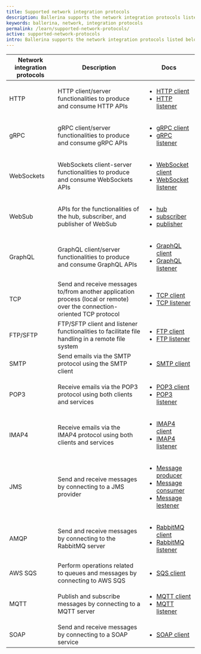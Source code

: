 ```yaml
---
title: Supported network integration protocols
description: Ballerina supports the network integration protocols listed below.
keywords: ballerina, network, integration protocols
permalink: /learn/supported-network-protocols/
active: supported-network-protocols
intro: Ballerina supports the network integration protocols listed below.
---
```


| Network integration protocols | Description                                                                                                                                 | Docs                                                                                                                                                                                                                                                                                                                                                                                                  |
|-------------------------------|---------------------------------------------------------------------------------------------------------------------------------------------|-------------------------------------------------------------------------------------------------------------------------------------------------------------------------------------------------------------------------------------------------------------------------------------------------------------------------------------------------------------------------------------------------------|
| HTTP                          | HTTP client/server functionalities to produce and consume HTTP APIs                                                                         | <ul> <li> <a href="https://lib.ballerina.io/ballerina/http/latest#Client" target="_blank">HTTP client</a><br> </li> <li> <a href="https://lib.ballerina.io/ballerina/http/latest#Listener" target="_blank">HTTP listener</a> </li> </ul>                                                                                                                                                              |
| gRPC                          | gRPC client/server functionalities to produce and consume gRPC APIs                                                                         | <ul> <li> <a href="https://lib.ballerina.io/ballerina/grpc/latest#Client" target="_blank">gRPC client</a><br> </li> <li> <a href="https://lib.ballerina.io/ballerina/grpc/latest#Listener" target="_blank">gRPC listener</a> </li> </ul>                                                                                                                                                              |
| WebSockets                    | WebSockets client-server functionalities to produce and consume WebSockets APIs                                                             | <ul> <li> <a href="https://lib.ballerina.io/ballerina/websocket/latest#Client" target="_blank">WebSocket client</a><br> </li> <li> <a href="https://lib.ballerina.io/ballerina/websocket/latest#Listener" target="_blank">WebSocket listener</a> </li> </ul>                                                                                                                                          |
| WebSub                        | APIs for the functionalities of the hub, subscriber, and publisher of WebSub                                                            | <ul> <li> <a href="https://lib.ballerina.io/ballerina/websubhub/latest#Listener" target="_blank">hub</a><br> </li> <li> <a href="https://lib.ballerina.io/ballerina/websub/latest#Listener" target="_blank">subscriber</a><br> </li> <li> <a href="https://lib.ballerina.io/ballerina/websubhub/latest#PublisherClient" target="_blank">publisher</a> </li> </ul>                                     |
| GraphQL                       | GraphQL client/server functionalities to produce and consume GraphQL APIs                                                                   | <ul> <li> <a href="https://lib.ballerina.io/ballerina/graphql/latest#Client" target="_blank">GraphQL client</a><br> </li> <li> <a href="https://lib.ballerina.io/ballerina/graphql/latest#Listener" target="_blank">GraphQL listener</a> </li> </ul>                                                                                                                                                  |
| TCP                           | Send and receive messages to/from another application process (local or remote) over the connection-oriented TCP protocol | <ul> <li> <a href="https://lib.ballerina.io/ballerina/tcp/latest#Client" target="_blank">TCP client</a><br> </li> <li> <a href="https://lib.ballerina.io/ballerina/tcp/latest#Listener" target="_blank">TCP listener</a> </li> </ul>                                                                                                                                                                  |
| FTP/SFTP                      | FTP/SFTP client and listener functionalities to facilitate file handling in a remote file system                                               | <ul> <li> <a href="https://lib.ballerina.io/ballerina/ftp/latest#Client" target="_blank">FTP client</a><br> </li> <li> <a href="https://lib.ballerina.io/ballerina/ftp/latest#Listener" target="_blank">FTP listener</a> </li> </ul>                                                                                                                                                                  |
| SMTP                          | Send emails via the SMTP protocol using the SMTP client                                                        | <ul> <li> <a href="https://lib.ballerina.io/ballerina/email/latest#SmtpClient" target="_blank">SMTP client</a> </li> </ul>                                                                                                                                                                                                                                                                            |
| POP3                          | Receive emails via the POP3 protocol using both clients and services                                              | <ul> <li> <a href="https://lib.ballerina.io/ballerina/email/latest#PopClient" target="_blank">POP3 client</a><br> </li> <li> <a href="https://lib.ballerina.io/ballerina/email/latest#PopListener" target="_blank">POP3 listener</a> </li> </ul>                                                                                                                                                      |
| IMAP4                         | Receive emails via the IMAP4 protocol using both clients and services                                             | <ul> <li> <a href="https://lib.ballerina.io/ballerina/email/latest#ImapClient" target="_blank">IMAP4 client<a/><br> </li> <li> <a href="https://lib.ballerina.io/ballerina/email/latest#ImapListener" target="_blank">IMAP4 listener</a> </li> </ul>                                                                                                                                                  |
| JMS                           | Send and receive messages by connecting to a JMS provider                                                        | <ul> <li> <a href="https://lib.ballerina.io/ballerinax/java.jms/latest#MessageProducer" target="_blank">Message producer</a><br> </li> <li> <a href="https://lib.ballerina.io/ballerinax/java.jms/latest#MessageConsumer" target="_blank">Message consumer</a><br> </li> <li> <a href="https://lib.ballerina.io/ballerinax/java.jms/latest#Listener" target="_blank">Message lestener</a> </li> </ul> |
| AMQP                          | Send and receive messages by connecting to the RabbitMQ server                                                    | <ul> <li> <a href="https://lib.ballerina.io/ballerinax/rabbitmq/latest#Client" target="_blank">RabbitMQ client</a><br> </li> <li> <a href="https://lib.ballerina.io/ballerinax/rabbitmq/latest#Listener" target="_blank">RabbitMQ listener</a> </li> </ul>                                                                                                                                            |
| AWS SQS                       | Perform operations related to queues and messages by connecting to AWS SQS                                        | <ul> <li> <a href=" https://lib.ballerina.io/ballerinax/aws.sqs/latest#Client " target="_blank">SQS client</a> </li> </ul>                                                                                                                                                                                                                                                                           |
| MQTT                          | Publish and subscribe messages by connecting to a MQTT server                                                     | <ul> <li> <a href="https://lib.ballerina.io/ballerina/mqtt/latest#Client" target="_blank">MQTT client</a><br> </li> <li> <a href="https://lib.ballerina.io/ballerina/mqtt/latest#Listener" target="_blank">MQTT listener</a> </li> </ul>                                                                                                                                                              |
| SOAP                          | Send and receive messages by connecting to a SOAP service                                                         | <ul> <li> <a href="https://lib.ballerina.io/ballerina/soap/latest" target="_blank">SOAP client</a> </li> </ul>                                                                                                                                                                                                                                                                                        |

